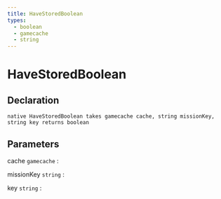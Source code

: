 ```yaml
---
title: HaveStoredBoolean
types:
  - boolean
  - gamecache
  - string
---
```


# HaveStoredBoolean

## Declaration

```jass
native HaveStoredBoolean takes gamecache cache, string missionKey, string key returns boolean
```

## Parameters
cache `gamecache`
: 

missionKey `string`
: 

key `string`
: 
